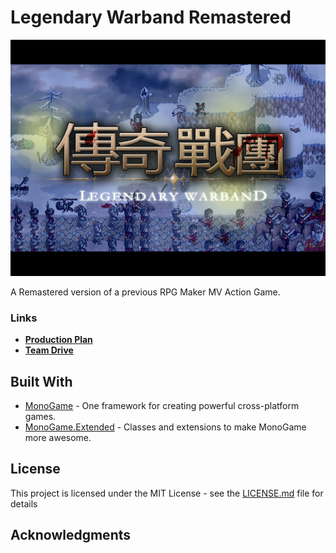 
# Legendary Warband Remastered

![legendary warband](./lw.png)

A  Remastered version of a previous RPG Maker MV Action Game. 

### Links

* **[Production Plan]()**
* **[Team Drive]()**

## Built With

* [MonoGame](http://www.monogame.net) - One framework for creating powerful cross-platform games.
* [MonoGame.Extended](https://github.com/craftworkgames/MonoGame.Extended) - Classes and extensions to make MonoGame more awesome.

## License

This project is licensed under the MIT License - see the [LICENSE.md](LICENSE.md) file for details

## Acknowledgments
